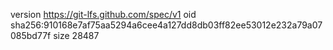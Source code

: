 version https://git-lfs.github.com/spec/v1
oid sha256:910168e7af75aa5294a6cee4a127dd8db03ff82ee53012e232a79a07085bd77f
size 28487
